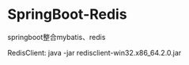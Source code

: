 # SpringBoot-Redis
springboot整合mybatis、redis


RedisClient:
  java -jar redisclient-win32.x86_64.2.0.jar

